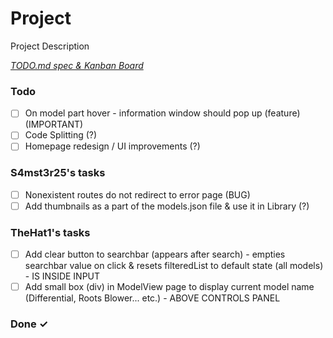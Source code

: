 # Project

Project Description

<em>[TODO.md spec & Kanban Board](https://bit.ly/3fCwKfM)</em>

### Todo

- [ ] On model part hover - information  window should pop up (feature) (IMPORTANT)  
- [ ] Code Splitting (?)  
- [ ] Homepage redesign / UI improvements (?)  

### S4mst3r25's tasks

- [ ] Nonexistent routes do not redirect to error page (BUG)  
- [ ] Add thumbnails as a part of the models.json file & use it in Library (?)  

### TheHat1's tasks

- [ ] Add clear button to searchbar (appears after search) - empties searchbar value on click & resets filteredList to default state (all models) - IS INSIDE INPUT  
- [ ] Add small box (div) in ModelView page to display current model name (Differential, Roots Blower... etc.) - ABOVE CONTROLS PANEL  

### Done ✓


